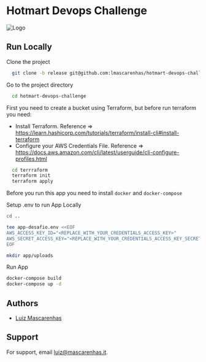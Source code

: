 
# Hotmart Devops Challenge

![Logo](https://www.hotmart.com/images/hotmart-logo.svg)

## Run Locally

Clone the project

```bash
  git clone -b release git@github.com:lmascarenhas/hotmart-devops-challenge.git
```

Go to the project directory

```bash
  cd hotmart-devops-challenge
```

First you need to create a bucket using Terraform, but before run terraform you need:

- Install Terraform. Reference => https://learn.hashicorp.com/tutorials/terraform/install-cli#install-terraform
- Configure your AWS Credentials File. Reference => https://docs.aws.amazon.com/cli/latest/userguide/cli-configure-profiles.html

```bash
  cd terrraform
  terraform init
  terraform apply
```

Before you run this app you need to install `docker` and `docker-compose`

Setup .env to run App Locally
```bash
cd ..

tee app-desafio.env <<EOF
AWS_ACCESS_KEY_ID="<REPLACE_WITH_YOUR_CREDENTIALS_ACCESS_KEY>"
AWS_SECRET_ACCESS_KEY="<REPLACE_WITH_YOUR_CREDENTIALS_ACCESS_KEY_SECRET_ACCESS_KEY>"
EOF

mkdir app/uploads
```

Run App 

```bash
docker-compose build
docker-compose up -d
```

## Authors

- [Luiz Mascarenhas](https://luiz.mascarenhas.it/)


## Support

For support, email luiz@mascarenhas.it.

